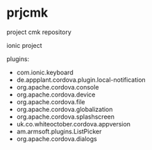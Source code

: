 # prjcmk
project cmk repository

ionic project

plugins:
- com.ionic.keyboard
- de.appplant.cordova.plugin.local-notification
- org.apache.cordova.console
- org.apache.cordova.device
- org.apache.cordova.file
- org.apache.cordova.globalization
- org.apache.cordova.splashscreen
- uk.co.whiteoctober.cordova.appversion
- am.armsoft.plugins.ListPicker
- org.apache.cordova.dialogs